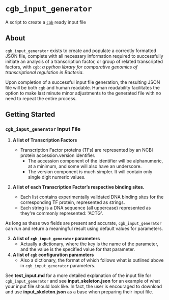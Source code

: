 # ``cgb_input_generator``
A script to create a [`cgb`](https://github.com/ErillLab/cgb) ready input file
## About
``cgb_input_generator`` exists to create and populate a correctly formatted JSON file, complete with all necessary information required to successfully initiate an analysis of a transcription factor, or group of related transcripted factors, with ``cgb``: _a python library for comparative genomics of transcriptional regulation in Bacteria_.

Upon completion of a successful input file generation, the resulting JSON file will be both ``cgb`` and human readable. Human readability facilitates the option to make last minute minor       adjustments to the generated file with no need to repeat the entire process.

## Getting Started
###  ``cgb_input_generator`` Input File

1. **A list of Transcription Factors**
   * Transcription Factor proteins (TFs) are represented by an NCBI protein accession.version identifier. 
     * The accession component of the identifier will be alphanumeric, at a minimum, and some will also have an underscore. 
     * The version component is much simpler. It will contain only single digit numeric values.
		
2. **A list of each Transcription Factor’s respective binding sites.**
   * Each list contains experimentally validated DNA binding sites for the corresponding TF protein, represented as strings. 
   * Each string is a DNA sequence (all uppercase) represented as they're commonly represented: 'ACTG'.
  
As long as these two fields are present and accurate, ``cgb_input_generator`` can run and return a meaningful result using default values for parameters.

3. **A list of ``cgb_input_generator`` parameters**
   * Actually a dictionary, where the key is the name of the parameter, and the value is the specified value for that parameter.
4. **A list of ``cgb`` configuration parameters**
   * Also a dictionary, the format of which follows what is outlined above in ``cgb_input_generator`` parameters.
   
See **test_input.md** for a more detailed explanation of the input file for ``cgb_input_generator`` and see **input_skeleton.json** for an example of what your input file should look like. In fact, the user is encouraged to download and use **input_skeleton.json** as a base when preparing their input file.
